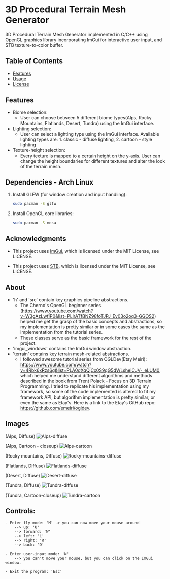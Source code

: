 # 3D Procedural Terrain Mesh Generator

3D Procedural Terrain Mesh Generator implemented in C/C++ using OpenGL graphics library incorporating ImGui for interactive user input, and STB texture-to-color buffer.

## Table of Contents
- [Features](#features)
- [Usage](#usage)
- [License](#license)

## Features
- Biome selection:
  - User can choose between 5 different biome types(Alps, Rocky Mountains, Flatlands, Desert, Tundra) using the ImGui interface.
- Lighting selection:
  - User can select a lighting type using the ImGui interface. 
  Available lighting types are: 1. classic - diffuse lighting, 2. cartoon - style lighting
- Texture-height selection:
  - Every texture is mapped to a certain height on the y-axis. User can change the height boundaries for different textures and alter the look of the terrain mesh.
  
## Dependencies - Arch Linux
1. Install GLFW (for window creation and input handling):
   ```bash 
   sudo pacman -S glfw

2. Install OpenGL core libraries:
    ```bash 
   sudo pacman -S mesa
   
## Acknowledgments

- This project uses [ImGui](https://github.com/ocornut/imgui), which is licensed under the MIT License, see LICENSE.

- This project uses [STB](https://github.com/nothings/stb), which is licensed under the MIT License, see LICENSE.

## About

- 'h' and 'src' contain key graphics pipeline abstractions. 
  - The Cherno's OpenGL beginner series (https://www.youtube.com/watch?v=W3gAzLwfIP0&list=PLlrATfBNZ98foTJPJ_Ev03o2oq3-GGOS2) helped me get the grasp of the basic concepts and abstractions, so my implementation is pretty similar or in some cases the same as the implementation from the tutorial series.
  - These classes serve as the basic framework for the rest of the project.
- 'imgui_windows' contains the ImGui window abstraction.
- 'terrain' contains key terrain mesh-related abstractions. 
  - I followed awesome tutorial series from OGLDev(Etay Meiri): https://www.youtube.com/watch?v=4Rbk6xRzs6g&list=PLA0dXqQjCx0S9qG5dWLsheiCJV-_eLUM0, which helped me understand different algorithms and methods described in the book from Trent Polack - Focus on 3D Terrain Programming. I tried to replicate his implementation using my framework, so some of the code implemented is altered to fit my framework API, but algorithm implementation is pretty similar, or even the same as Etay's. Here is a link to the Etay's GitHub repo: https://github.com/emeiri/ogldev.

## Images

(Alps, Diffuse)
![Alps-diffuse](./images/alps-diffuse.png)

(Alps, Cartoon - closeup)
![Alps-cartoon](./images/alps-cartoon.png)

(Rocky mountains, Diffuse)
![Rocky-mountains-diffuse](./images/rocky-mountains-diffuse.png)

(Flatlands, Diffuse)
![Flatlands-diffuse](./images/flatlands-diffuse.png)

(Desert, Diffuse)
![Desert-diffuse](./images/desert-diffuse.png)

(Tundra, Diffuse)
![Tundra-diffuse](./images/tundra-diffuse.png)

(Tundra, Cartoon-closeup)
![Tundra-cartoon](./images/tundra-cartoon.png)

## Controls:
    - Enter fly mode: 'M' -> you can now move your mouse around
        --> up: 'U'
        --> forward: 'W'
        --> left: 'L'
        --> right: 'R'
        --> back: 'D'

    - Enter user-input mode: 'N' 
        --> you can't move your mouse, but you can click on the ImGui window.
    
    - Exit the program: 'Esc'
